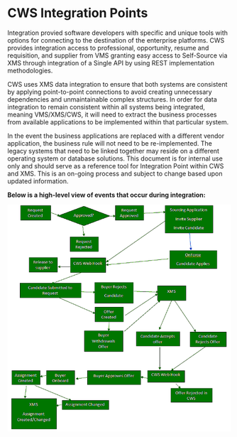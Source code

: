# CWS Integration Points

Integration provied software developers with specific and unique tools with options for connecting to the destination of the enterprise platforms. CWS provides integration access to professional, opportunity, resume and requisition, and supplier from VMS granting easy access to Self-Source via XMS through integration of a Single API by using REST implementation methodologies.

CWS uses XMS data integration to ensure that both systems are consistent by applying point-to-point connections to avoid creating unnecessary dependencies and unmaintainable complex structures.  In order for data integration to remain consistent within all systems being integrated, meaning VMS\/XMS\/CWS, it will need to extract the business processes from available applications to be implemented within that particular system.

In the event the business applications are replaced with a different vendor application, the business rule will not need to be re-implemented. The legacy systems that need to be linked together may reside on a different operating system or database solutions. This document is for internal use only and should serve as a reference tool for Integration Point within CWS and XMS. This is an on-going process and subject to change based upon updated information.

**Below is a high-level view of events that occur during integration:**

![](/assets/2016-10-18_0812.png)

